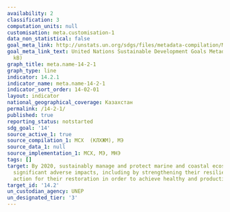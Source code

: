 ```yaml
---
availability: 2
classification: 3
computation_units: null
customisation: meta.customisation-1
data_non_statistical: false
goal_meta_link: http://unstats.un.org/sdgs/files/metadata-compilation/Metadata-Goal-14.pdf
goal_meta_link_text: United Nations Sustainable Development Goals Metadata (pdf 288
  kB)
graph_title: meta.name-14-2-1
graph_type: line
indicator: 14.2.1
indicator_name: meta.name-14-2-1
indicator_sort_order: 14-02-01
layout: indicator
national_geographical_coverage: Казахстан
permalink: /14-2-1/
published: true
reporting_status: notstarted
sdg_goal: '14'
source_active_1: true
source_compilation_1: МСХ  (КЛХЖМ), МЭ
source_data_1: null
source_implementation_1: МСХ, МЭ, МНЭ
tags: []
target: By 2020, sustainably manage and protect marine and coastal ecosystems to avoid
  significant adverse impacts, including by strengthening their resilience, and take
  action for their restoration in order to achieve healthy and productive oceans
target_id: '14.2'
un_custodian_agency: UNEP
un_designated_tier: '3'
---
```

